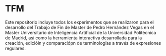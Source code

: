 # TFM

Este repositorio incluye todos los experimentos que se realizaron para el desarrollo del Trabajo de Fin de Master de Pedro Hernández Vegas en el Master Universitario de Inteligencia Artificial de la Universidad Politécnica de Madrid, así como la herramienta interactiva desarrollada para la creación, edicióin y comparaciópn de terminologías a través de expresiones regulares.
